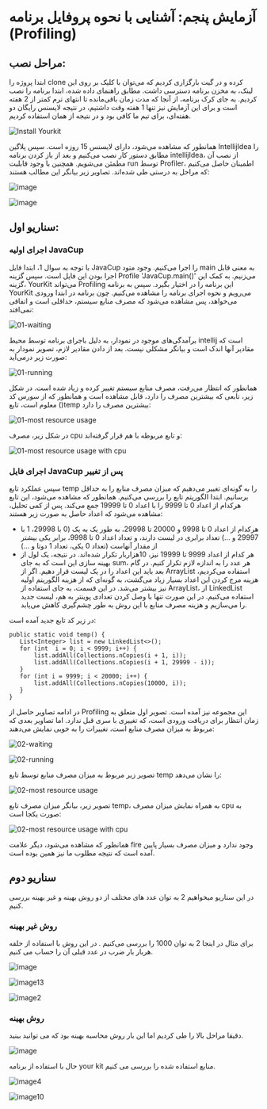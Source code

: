 # آزمایش پنجم:   آشنایی با نحوه پروفایل برنامه (Profiling)

## مراحل نصب:

ابتدا پروژه را clone کرده و در گیت بارگزاری کردیم که می‌توان با کلیک بر روی این لینک، به مخزن برنامه دسترسی داشت.
مطابق راهنمای داده شده، ابتدا برنامه را نصب کردیم. به جای کرک برنامه، از آنجا که مدت زمان باقی‌مانده تا انتهای ترم کمتر از 2 هفته است و برای این آزمایش نیز تنها 1 هفته وقت داشتیم، در نتیجه لایسنس رایگان دو هفته‌ای، برای تیم ما کافی بود و در نتیجه از همان استفاده کردیم.

![Install Yourkit](https://github.com/alirezababazadeh/Yourkit-Profiling/assets/45295180/00c9c37b-eb4e-48a7-97ff-560128fd0d45)


همانطور که مشاهده می‌شود، دارای لایسنس 15 روزه است.
سپس پلاگین IntellijIdea را مطابق دستور کار نصب می‌کنیم و بعد از باز کردن برنامه intellijIdea، از نصب آن مطمئن می‌شویم. همچنین با وجود قابلیت run توسط Profiler، اطمینان حاصل می‌کنیم که مراحل به درستی طی شده‌اند. تصاویر زیر بیانگر این مطالب هستند:

![image](https://github.com/alirezababazadeh/Yourkit-Profiling/assets/45295180/46611d05-91b1-4bf2-a83c-ff9a9be7f5a1)

![image](https://github.com/alirezababazadeh/Yourkit-Profiling/assets/45295180/43559812-4817-48cd-968a-844ea5065fd3)



## سناریو اول:
### اجرای اولیه JavaCup
با توجه به سوال 1، ابتدا فایل JavaCup را اجرا می‌کنیم. وجود متود main به معنی قابل اجرا بودن این فایل است. سپس گزینه
Profile 'JavaCup.main()'
می‌زنیم. به کمک این گزینه، YourKit می‌تواند Profiling این برنامه را در اختیار بگیرد. سپس به برنامه YourKit می‌رویم و نحوه اجرای برنامه را مشاهده می‌کنیم. چون برنامه در ابتدا ورودی می‌خواهد، پس مشاهده می‌شود که مصرف منابع سیستم، حداقلی است و اتفاقی نمی‌افتد:

![01-waiting](https://github.com/alirezababazadeh/Yourkit-Profiling/assets/45295180/639826f5-eba2-4a28-aac3-0da8d5e89922)

برآمدگی‌های موجود در نمودار، به دلیل باجرای برنامه توسط محیط intellij است که مقادیر آنها اندک است و بیانگر مشکلی نیست. بعد از دادن مقادیر لازم، تصویر نمودار به صورت زیر درمی‌آید:

![01-running](https://github.com/alirezababazadeh/Yourkit-Profiling/assets/45295180/ef4f7df0-46a8-42b2-b089-09227ba38d77)

همانطور که انتظار می‌رفت، مصرف منابع سیستم تغییر کرده و زیاد شده است. در شکل زیر، تابعی که بیشترین مصرف را دارد، قابل مشاهده است و همانطور که از سورس کد معلوم است، تابع ()temp بیشترین مصرف را دارد:

![01-most resource usage](https://github.com/alirezababazadeh/Yourkit-Profiling/assets/45295180/c4ed026c-a49d-4f1c-93a6-a6bbd6ef6d33)

در شکل زیر، مصرف cpu و تابع مربوطه با هم قرار گرفته‌اند:

![01-most resource usage with cpu](https://github.com/alirezababazadeh/Yourkit-Profiling/assets/45295180/5b2867c4-b6fd-446c-95c9-503ccd78bb5c)

### اجرای فایل JavaCup پس از تغییر

سپس عملکرد تابع temp را به گونه‌ای تغییر می‌دهیم که میزان مصرف منابع را به حداقل برسانیم. ابتدا الگوریتم تابع را بررسی می‌کنیم. همانطور که مشاهده می‌شود، این تابع هرکدام از اعداد 0 تا 9999 را با اعداد 0 تا 19999 جمع می‌کند. پس از کمی تحلیل، مشاهده می‌شود که اعداد حاصل به صورت زیر هستند:
- هرکدام از اعداد 0 تا 9998 و 20000 تا 29998، به طور یک به یک (0 با 29998، 1 با 29997 و …) تعداد برابری در لیست دارند، و تعداد اعداد 0 تا 9998، برابر یکی بیشتر از مقدار آنهاست (تعداد 0 یکی، تعداد 1 دوتا و …)
- هر کدام از اعداد 9999 تا 19999 نیز، 10هزاربار تکرار شده‌اند.
در نتیجه، یک لول از بهینه سازی این است که به جای sum، هر عدد را به اندازه لازم تکرار کنیم. در گام بعد باید این اعداد را در یک لیست قرار دهیم. اگر از ArrayList استفاده می‌کردیم، هزینه مرج کردن این اعداد بسیار زیاد می‌گشت، به گونه‌ای که از هزینه الگوریتم اولیه نیز بیشتر می‌شد. در این قسمت، به جای استفاده از ArrayList، از LinkedList استفاده می‌کنیم. در این صورت تنها با وصل کردن تعدادی پوینتر به هم، لیست جدید را می‌سازیم و هزینه مصرف منابع با این روش به طور چشم‌گیری کاهش می‌یابد.

در زیر کد تابع جدید آمده است:
```
public static void temp() {
   List<Integer> list = new LinkedList<>();
   for (int  i = 0; i < 9999; i++) {
       list.addAll(Collections.nCopies(i + 1, i));
       list.addAll(Collections.nCopies(i + 1, 29999 - i));
   }
   for (int i = 9999; i < 20000; i++) {
       list.addAll(Collections.nCopies(10000, i));
   }
}
```

در ادامه تصاویر حاصل از Profiling این مجموعه نیز آمده است.
تصویر اول متعلق به زمان انتظار برای دریافت ورودی است، که تغییری با سری قبل ندارد. اما تصاویر بعدی که مربوط به میزان مصرف منابع است، تغییرات را به خوبی نمایش می‌دهند:

![02-waiting](https://github.com/alirezababazadeh/Yourkit-Profiling/assets/45295180/3327dcae-288b-43ff-8803-c7abfe1e4e66)

![02-running](https://github.com/alirezababazadeh/Yourkit-Profiling/assets/45295180/2a21ffc0-da33-462f-8692-b7349538a02c)

تصویر زیر مربوط به میزان مصرف منابع توسط تابع temp را نشان می‌دهد:

![02-most resource usage](https://github.com/alirezababazadeh/Yourkit-Profiling/assets/45295180/30870118-b01a-4e4d-a91e-a50e77502458)

تصویر زیر، بیانگر میزان مصرف تابع temp، به همراه نمایش میزان مصرف cpu به صورت یکجا است:

![02-most resource usage with cpu](https://github.com/alirezababazadeh/Yourkit-Profiling/assets/45295180/36379dfd-03a5-4d1c-9149-698983d5ce0c)

همانطور که مشاهده می‌شود، دیگر علامت fire وجود ندارد و میزان مصرف بسیار پایین آمده است که نتیجه مطلوب ما نیز همین بوده است.

## سناریو دوم

در این سناریو میخواهیم 2 به توان عدد های مختلف از دو روش بهینه و غیر بهینه بررسی کنیم.

### روش غیر بهینه

برای مثال در اینجا 2 به توان 1000 را بررسی می‌کنیم . در این روش با استفاده از حلقه هربار بار ضرب در عدد قبلی آن را حساب می کنیم.

![image](https://github.com/alirezababazadeh/Yourkit-Profiling/assets/45295180/12fe0238-6d1d-4159-b1a6-11f542deb8f2)

![image13](https://github.com/alirezababazadeh/Yourkit-Profiling/assets/45295180/077e472f-7140-4c15-b38b-813a0570c481)

![image2](https://github.com/alirezababazadeh/Yourkit-Profiling/assets/45295180/35509910-9eeb-4938-8098-75241a583194)

### روش بهینه

دقیقا مراحل بالا را طی کردیم اما این بار روش محاسبه بهینه بود که می ‌توانید بینید.

![image](https://github.com/alirezababazadeh/Yourkit-Profiling/assets/45295180/a3249965-cfb5-4050-b80d-b8cd9fbf4663)

حال با استفاده از برنامه your kit منابع استفاده شده را بررسی می کنیم.

![image4](https://github.com/alirezababazadeh/Yourkit-Profiling/assets/45295180/a6ce2ba0-de5e-48f1-bcb6-22739b8bfeaa)

![image10](https://github.com/alirezababazadeh/Yourkit-Profiling/assets/45295180/788b9657-99c3-4b2e-b7a6-8db45212b99a)

